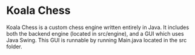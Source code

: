 # Koala Chess

Koala Chess is a custom chess engine written entirely in Java. It includes both the backend engine (located in src/engine), and a GUI which uses Java Swing. This GUI is runnable by running Main.java located in the src folder.
